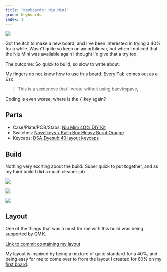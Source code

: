 ```yaml
---
title: "Keyboards: Niu Mini"
group: Keyboards
index: 1
---
```


![](flickr://50181498277)

Got the itch to make a new board, and I've been interested in trying a 40% for a while. Wasn't quite so keen on an orthlinear, but when I noticed that the Niu Mini was available again I thought I'd give that a try too.

The outcome: So quick to build, so slow to write about.

My fingers do not know how to use this board. Every <kbd>Tab</kbd> comes out as a <kbd>Esc</kbd>.

> This is a sentencve that I wrote withoit using bacvkspave,

Coding is even worse; where is the <kbd>{</kbd> key again?

## Parts

- Case/Plate/PCB/Stabs: [Niu Mini 40% DIY Kit](https://kbdfans.com/products/niu-mini-40-diy-kit)
- Switches: [Novelkeys x Kailh Box Heavy Burnt Orange](https://kbdfans.com/products/novelkeys-x-kailh-box-heavy-switches-10pcs?variant=2467740909581)
- Keycaps: [DSA Dyesub 40 layout keycaps](https://kbdfans.com/products/dsa-dye-sub-40layout-keycaps?variant=29081336053808)

## Build

Nothing very exciting about the build. Super quick to put together, and as my third build I did a much cleaner job.

![](flickr://50180702233)

![](flickr://50181497642)

![](flickr://50180702068)

## Layout

One of the things that was a must for me with this build was being supported by QMK.

[Link to commit containing my layout](https://github.com/mjwbenton/qmk_firmware/commit/573bbbcd9f1611dbdb22fec578dc377c00a6057)

My layout is inspired by being a mixture of quite standard for a 40%, and being easy for me to come over to from the layout I created for 60% on my [first board](/keyboard/first-build.html).
